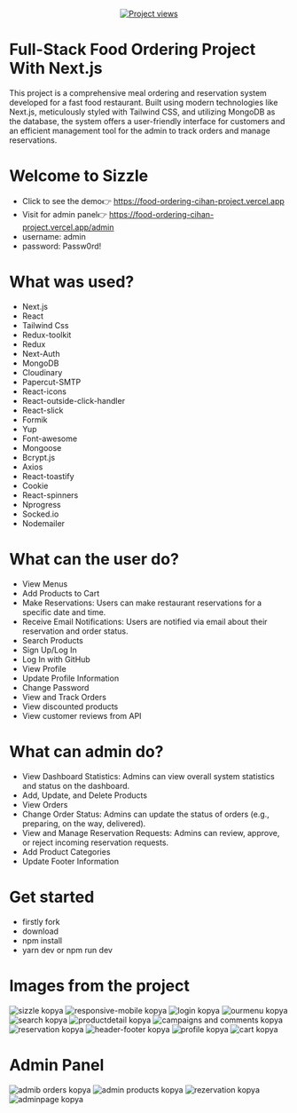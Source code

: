 <p align="center">
</p>
<p align="center">
  <a href="https://github.com/ycihan0/Food-Ordering"><img src="https://komarev.com/ghpvc/?username=ycihan0&label=Project%20views&color=0e75b6&style=for-the-badge" alt="Project views" /></a>
</p>

# Full-Stack Food Ordering Project With Next.js
  This project is a comprehensive meal ordering and reservation system developed for a fast food restaurant. Built using modern technologies like Next.js, meticulously styled with Tailwind CSS, and utilizing MongoDB as the database, the system offers a user-friendly interface for customers and an efficient management tool for the admin to track orders and manage reservations.

  
# Welcome to Sizzle
- Click to see the demo👉 https://food-ordering-cihan-project.vercel.app
- Visit for admin panel👉 https://food-ordering-cihan-project.vercel.app/admin
- username: admin
- password: Passw0rd!


#  What was used?
- Next.js
- React
- Tailwind Css
- Redux-toolkit
- Redux
- Next-Auth
- MongoDB
- Cloudinary
- Papercut-SMTP
- React-icons
- React-outside-click-handler
- React-slick
- Formik
- Yup
- Font-awesome
- Mongoose
- Bcrypt.js
- Axios
- React-toastify
- Cookie
- React-spinners
- Nprogress
- Socked.io
- Nodemailer
  
# What can the user do?
- View Menus
- Add Products to Cart
- Make Reservations: Users can make restaurant reservations for a specific date and time.
- Receive Email Notifications: Users are notified via email about their reservation and order status.
- Search Products
- Sign Up/Log In
- Log In with GitHub
- View Profile
- Update Profile Information 
- Change Password
- View and Track Orders
- View discounted products
- View customer reviews from API
#  What can admin do?
- View Dashboard Statistics: Admins can view overall system statistics and status on the dashboard.
- Add, Update, and Delete Products
- View Orders
- Change Order Status: Admins can update the status of orders (e.g., preparing, on the way, delivered).
- View and Manage Reservation Requests:  Admins can review, approve, or reject incoming reservation requests.
- Add Product Categories
- Update Footer Information
# Get started 
- firstly fork
- download
- npm install
- yarn dev or npm run dev
# Images from the project
![sizzle kopya](https://github.com/user-attachments/assets/55466b84-72d0-46bf-9a6e-e0e1f8ed0e21)
![responsive-mobile kopya](https://github.com/user-attachments/assets/0e4f456d-9012-48e9-a79f-d7e354d1fed3)
![login kopya](https://github.com/user-attachments/assets/10d89199-1070-4b2b-a4e3-4faf38dfa04f)
![ourmenu kopya](https://github.com/user-attachments/assets/ab00c3e5-47b2-49ca-b6b2-fbff548bc341)
![search kopya](https://github.com/user-attachments/assets/de46e5de-b043-4325-8828-7bd20c877f13)
![productdetail kopya](https://github.com/user-attachments/assets/14b6433f-dfd3-4d43-8aa1-c543cfef12e5)
![campaigns and comments kopya](https://github.com/user-attachments/assets/86c050f9-1a77-4e97-b20c-1ef174776684)
![reservation kopya](https://github.com/user-attachments/assets/c9e13f80-6132-40d1-91fb-9c4e7a541283)
![header-footer kopya](https://github.com/user-attachments/assets/b26d9ec8-f7e4-414e-ae38-3cb473fa3703)
![profile kopya](https://github.com/user-attachments/assets/2c8f97da-137b-447c-87fb-96cb8470c6bd)
![cart kopya](https://github.com/user-attachments/assets/9514aa6f-4c22-45a7-a930-55a1419582ac)
# Admin Panel
![admib orders kopya](https://github.com/user-attachments/assets/a27fb5f6-6d75-4a9c-b8f9-270166106716)
![admin products kopya](https://github.com/user-attachments/assets/88ad4872-fda2-420c-a7e0-3282c6bc6f85)
![rezervation kopya](https://github.com/user-attachments/assets/247957c3-e6ed-4c66-b622-85c14cd00d78)
![adminpage kopya](https://github.com/user-attachments/assets/ab743759-15de-4dbd-8079-387ca9e0b007)
